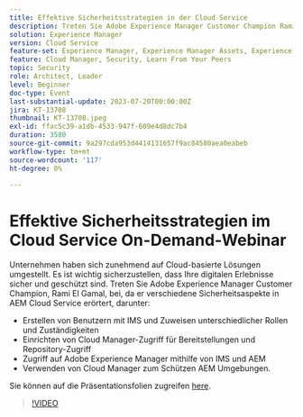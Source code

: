 ```yaml
---
title: Effektive Sicherheitsstrategien in der Cloud Service
description: Treten Sie Adobe Experience Manager Customer Champion Rami El Gamal bei, da er verschiedene Sicherheitsaspekte in AEM Cloud Service behandelt.
solution: Experience Manager
version: Cloud Service
feature-set: Experience Manager, Experience Manager Assets, Experience Manager Sites
feature: Cloud Manager, Security, Learn From Your Peers
topic: Security
role: Architect, Leader
level: Beginner
doc-type: Event
last-substantial-update: 2023-07-20T00:00:00Z
jira: KT-13708
thumbnail: KT-13708.jpeg
exl-id: ffac5c39-a1db-4533-947f-609e4d8dc7b4
duration: 3580
source-git-commit: 9a297cda953d4414131657f9ac84580aea0eabeb
workflow-type: tm+mt
source-wordcount: '117'
ht-degree: 0%

---
```


# Effektive Sicherheitsstrategien im Cloud Service On-Demand-Webinar

Unternehmen haben sich zunehmend auf Cloud-basierte Lösungen umgestellt. Es ist wichtig sicherzustellen, dass Ihre digitalen Erlebnisse sicher und geschützt sind. Treten Sie Adobe Experience Manager Customer Champion, Rami El Gamal, bei, da er verschiedene Sicherheitsaspekte in AEM Cloud Service erörtert, darunter:

* Erstellen von Benutzern mit IMS und Zuweisen unterschiedlicher Rollen und Zuständigkeiten
* Einrichten von Cloud Manager-Zugriff für Bereitstellungen und Repository-Zugriff
* Zugriff auf Adobe Experience Manager mithilfe von IMS und AEM
* Verwenden von Cloud Manager zum Schützen AEM Umgebungen.

Sie können auf die Präsentationsfolien zugreifen [here](../../assets/experience-manager/july2023/effective-security-strategies-in-cloud-service/AEM-CloudManager-Security_Webinar_July_18.pdf).

>[!VIDEO](https://video.tv.adobe.com/v/3421772/?learn=on)
